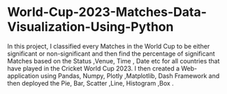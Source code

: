 # World-Cup-2023-Matches-Data-Visualization-Using-Python

In this project, I classified every Matches in the World Cup to be either 
significant or non-significant and then find the percentage of significant 
Matches based on the Status ,Venue, Time , Date etc for all countries that have 
played in the Cricket World Cup 2023. I then created a Web-application using 
Pandas, Numpy, Plotly ,Matplotlib, Dash Framework and then deployed the Pie, 
Bar, Scatter ,Line, Histogram ,Box .
